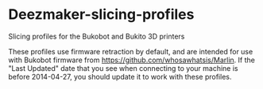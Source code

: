 Deezmaker-slicing-profiles
==========================

Slicing profiles for the Bukobot and Bukito 3D printers

These profiles use firmware retraction by default, and are intended for use with Bukobot firmware from https://github.com/whosawhatsis/Marlin. If the "Last Updated" date that you see when connecting to your machine is before 2014-04-27, you should update it to work with these profiles. 
